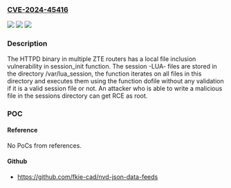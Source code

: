 ### [CVE-2024-45416](https://cve.mitre.org/cgi-bin/cvename.cgi?name=CVE-2024-45416)
![](https://img.shields.io/static/v1?label=Product&message=n%2Fa&color=blue)
![](https://img.shields.io/static/v1?label=Version&message=n%2Fa&color=blue)
![](https://img.shields.io/static/v1?label=Vulnerability&message=n%2Fa&color=brighgreen)

### Description

The HTTPD binary in multiple ZTE routers has a local file inclusion vulnerability in session_init function. The session -LUA- files are stored in the directory /var/lua_session, the function iterates on all files in this directory and executes them using the function dofile without any validation if it is a valid session file or not. An attacker who is able to write a malicious file in the sessions directory can get RCE as root.

### POC

#### Reference
No PoCs from references.

#### Github
- https://github.com/fkie-cad/nvd-json-data-feeds

